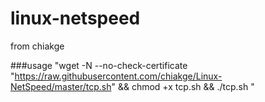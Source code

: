 # linux-netspeed
from chiakge

###usage
"wget -N --no-check-certificate "https://raw.githubusercontent.com/chiakge/Linux-NetSpeed/master/tcp.sh" && chmod +x tcp.sh && ./tcp.sh "
